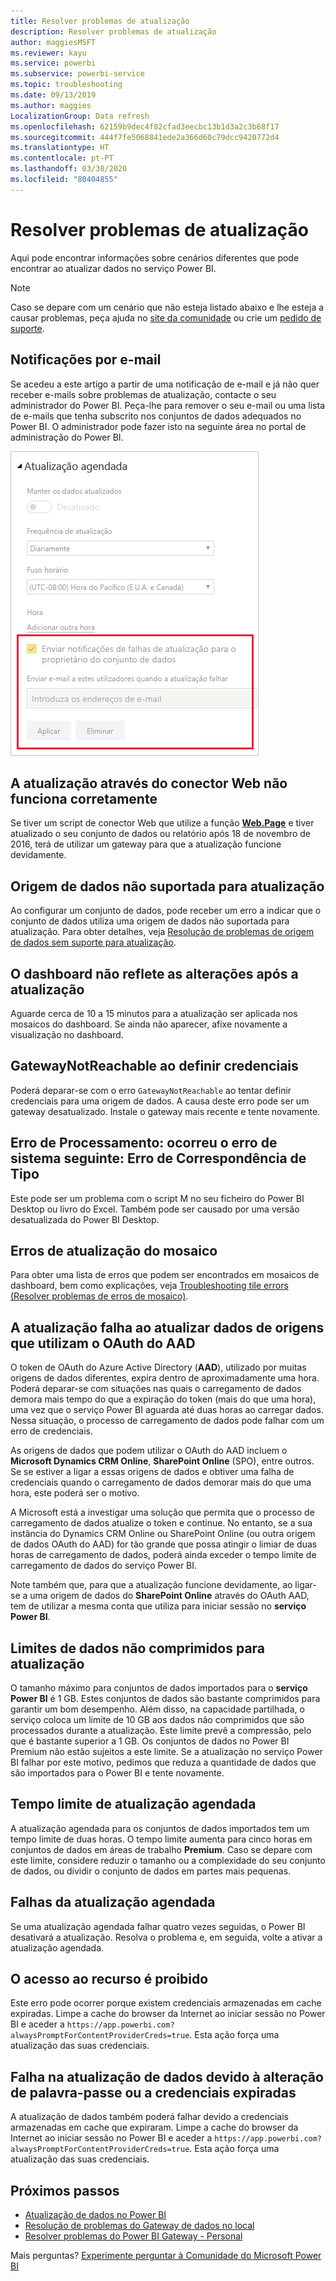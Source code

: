 ```yaml
---
title: Resolver problemas de atualização
description: Resolver problemas de atualização
author: maggiesMSFT
ms.reviewer: kayu
ms.service: powerbi
ms.subservice: powerbi-service
ms.topic: troubleshooting
ms.date: 09/13/2019
ms.author: maggies
LocalizationGroup: Data refresh
ms.openlocfilehash: 62159b9dec4f82cfad3eecbc13b1d3a2c3b68f17
ms.sourcegitcommit: 444f7fe5068841ede2a366d60c79dcc9420772d4
ms.translationtype: HT
ms.contentlocale: pt-PT
ms.lasthandoff: 03/30/2020
ms.locfileid: "80404855"
---
```

# <a name="troubleshooting-refresh-scenarios"></a>Resolver problemas de atualização

Aqui pode encontrar informações sobre cenários diferentes que pode encontrar ao atualizar dados no serviço Power BI.

> [!NOTE]
> Caso se depare com um cenário que não esteja listado abaixo e lhe esteja a causar problemas, peça ajuda no [site da comunidade](https://community.powerbi.com/) ou crie um [pedido de suporte](https://powerbi.microsoft.com/support/).
>
>

## <a name="email-notifications"></a>Notificações por e-mail

Se acedeu a este artigo a partir de uma notificação de e-mail e já não quer receber e-mails sobre problemas de atualização, contacte o seu administrador do Power BI. Peça-lhe para remover o seu e-mail ou uma lista de e-mails que tenha subscrito nos conjuntos de dados adequados no Power BI. O administrador pode fazer isto na seguinte área no portal de administração do Power BI.

![E-mail para notificações de atualização](media/refresh-troubleshooting-refresh-scenarios/refresh-email.png)

## <a name="refresh-using-web-connector-doesnt-work-properly"></a>A atualização através do conector Web não funciona corretamente

Se tiver um script de conector Web que utilize a função [**Web.Page**](https://msdn.microsoft.com/library/mt260924.aspx) e tiver atualizado o seu conjunto de dados ou relatório após 18 de novembro de 2016, terá de utilizar um gateway para que a atualização funcione devidamente.

## <a name="unsupported-data-source-for-refresh"></a>Origem de dados não suportada para atualização

Ao configurar um conjunto de dados, pode receber um erro a indicar que o conjunto de dados utiliza uma origem de dados não suportada para atualização. Para obter detalhes, veja [Resolução de problemas de origem de dados sem suporte para atualização](service-admin-troubleshoot-unsupported-data-source-for-refresh.md).

## <a name="dashboard-doesnt-reflect-changes-after-refresh"></a>O dashboard não reflete as alterações após a atualização

Aguarde cerca de 10 a 15 minutos para a atualização ser aplicada nos mosaicos do dashboard. Se ainda não aparecer, afixe novamente a visualização no dashboard.

## <a name="gatewaynotreachable-when-setting-credentials"></a>GatewayNotReachable ao definir credenciais

Poderá deparar-se com o erro `GatewayNotReachable` ao tentar definir credenciais para uma origem de dados. A causa deste erro pode ser um gateway desatualizado. Instale o gateway mais recente e tente novamente.

## <a name="processing-error-the-following-system-error-occurred-type-mismatch"></a>Erro de Processamento: ocorreu o erro de sistema seguinte: Erro de Correspondência de Tipo

Este pode ser um problema com o script M no seu ficheiro do Power BI Desktop ou livro do Excel. Também pode ser causado por uma versão desatualizada do Power BI Desktop.

## <a name="tile-refresh-errors"></a>Erros de atualização do mosaico

Para obter uma lista de erros que podem ser encontrados em mosaicos de dashboard, bem como explicações, veja [Troubleshooting tile errors (Resolver problemas de erros de mosaico)](refresh-troubleshooting-tile-errors.md).

## <a name="refresh-fails-when-updating-data-from-sources-that-use-aad-oauth"></a>A atualização falha ao atualizar dados de origens que utilizam o OAuth do AAD

O token de OAuth do Azure Active Directory (**AAD**), utilizado por muitas origens de dados diferentes, expira dentro de aproximadamente uma hora. Poderá deparar-se com situações nas quais o carregamento de dados demora mais tempo do que a expiração do token (mais do que uma hora), uma vez que o serviço Power BI aguarda até duas horas ao carregar dados. Nessa situação, o processo de carregamento de dados pode falhar com um erro de credenciais.

As origens de dados que podem utilizar o OAuth do AAD incluem o **Microsoft Dynamics CRM Online**, **SharePoint Online** (SPO), entre outros. Se se estiver a ligar a essas origens de dados e obtiver uma falha de credenciais quando o carregamento de dados demorar mais do que uma hora, este poderá ser o motivo.

A Microsoft está a investigar uma solução que permita que o processo de carregamento de dados atualize o token e continue. No entanto, se a sua instância do Dynamics CRM Online ou SharePoint Online (ou outra origem de dados OAuth do AAD) for tão grande que possa atingir o limiar de duas horas de carregamento de dados, poderá ainda exceder o tempo limite de carregamento de dados do serviço Power BI.

Note também que, para que a atualização funcione devidamente, ao ligar-se a uma origem de dados do **SharePoint Online** através do OAuth AAD, tem de utilizar a mesma conta que utiliza para iniciar sessão no **serviço Power BI**.

## <a name="uncompressed-data-limits-for-refresh"></a>Limites de dados não comprimidos para atualização

O tamanho máximo para conjuntos de dados importados para o **serviço Power BI** é 1 GB. Estes conjuntos de dados são bastante comprimidos para garantir um bom desempenho. Além disso, na capacidade partilhada, o serviço coloca um limite de 10 GB aos dados não comprimidos que são processados durante a atualização. Este limite prevê a compressão, pelo que é bastante superior a 1 GB. Os conjuntos de dados no Power BI Premium não estão sujeitos a este limite. Se a atualização no serviço Power BI falhar por este motivo, pedimos que reduza a quantidade de dados que são importados para o Power BI e tente novamente.

## <a name="scheduled-refresh-timeout"></a>Tempo limite de atualização agendada

A atualização agendada para os conjuntos de dados importados tem um tempo limite de duas horas. O tempo limite aumenta para cinco horas em conjuntos de dados em áreas de trabalho **Premium**. Caso se depare com este limite, considere reduzir o tamanho ou a complexidade do seu conjunto de dados, ou dividir o conjunto de dados em partes mais pequenas.

## <a name="scheduled-refresh-failures"></a>Falhas da atualização agendada

Se uma atualização agendada falhar quatro vezes seguidas, o Power BI desativará a atualização. Resolva o problema e, em seguida, volte a ativar a atualização agendada.

## <a name="access-to-the-resource-is-forbidden"></a>O acesso ao recurso é proibido  

Este erro pode ocorrer porque existem credenciais armazenadas em cache expiradas. Limpe a cache do browser da Internet ao iniciar sessão no Power BI e aceder a `https://app.powerbi.com?alwaysPromptForContentProviderCreds=true`. Esta ação força uma atualização das suas credenciais.

## <a name="data-refresh-failure-because-of-password-change-or-expired-credentials"></a>Falha na atualização de dados devido à alteração de palavra-passe ou a credenciais expiradas

A atualização de dados também poderá falhar devido a credenciais armazenadas em cache que expiraram. Limpe a cache do browser da Internet ao iniciar sessão no Power BI e aceder a `https://app.powerbi.com?alwaysPromptForContentProviderCreds=true`. Esta ação força uma atualização das suas credenciais.

## <a name="next-steps"></a>Próximos passos

- [Atualização de dados no Power BI](refresh-data.md)  
- [Resolução de problemas do Gateway de dados no local](service-gateway-onprem-tshoot.md)  
- [Resolver problemas do Power BI Gateway - Personal](service-admin-troubleshooting-power-bi-personal-gateway.md)  

Mais perguntas? [Experimente perguntar à Comunidade do Microsoft Power BI](https://community.powerbi.com/)

